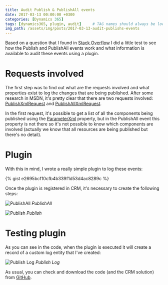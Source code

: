 ```yaml
---
title: Audit Publish & PublishAll events
date: 2017-03-13 00:00:00 +0300
categories: [Dynamics 365]
tags: [dynamics365, plugin, audit]     # TAG names should always be lowercase
img_path: /assets/img/posts/2017-03-13-audit-publishs-events
---
```


Based on a question that I found in [Stack Overflow](https://stackoverflow.com/questions/39265795/crm-plugin-for-publish-and-publish-all-messages/39291051) I did a little test to see how the Publish and PublishAll events work and what information is available to audit these events using a plugin.

# Requests involved

The first step was to find out what are the requests involved and what properties exist to log the changes that are being published. After some research in MSDN, it's pretty clear that there are two requests involved: [PublishXmlRequest](https://msdn.microsoft.com/en-us/library/microsoft.crm.sdk.messages.publishxmlrequest.aspx) and [PublishAllXmlRequest](https://msdn.microsoft.com/en-us/library/microsoft.crm.sdk.messages.publishallxmlrequest.aspx).

In the first request, it's possible to get a list of all the components being published using the [ParameterXml](https://msdn.microsoft.com/en-us/library/microsoft.crm.sdk.messages.publishxmlrequest.parameterxml.aspx) property, but in the PublishAll event this property is not there so it's not possible to know which components are involved (actually we know that all resources are being published but there's no detail).


# Plugin

With this in mind, I wrote a really simple plugin to log these events:

{% gist e2695bcf10cfb4b339f1d53d4ac8289c %}

Once the plugin is registered in CRM, it's necessary to create the following steps:

![PublishAll](step_publishall.png)
_PublishAll_

![Publish](step_publish.png)
_Publish_

# Testing plugin

As you can see in the code, when the plugin is executed it will create a record of a custom log entity that I've created:

![Publish Log](publish_log.png)
_Publish Log_

As usual, you can check and download the code (and the CRM solution) from [GitHub](https://github.com/fedejousset/PublishAudit).